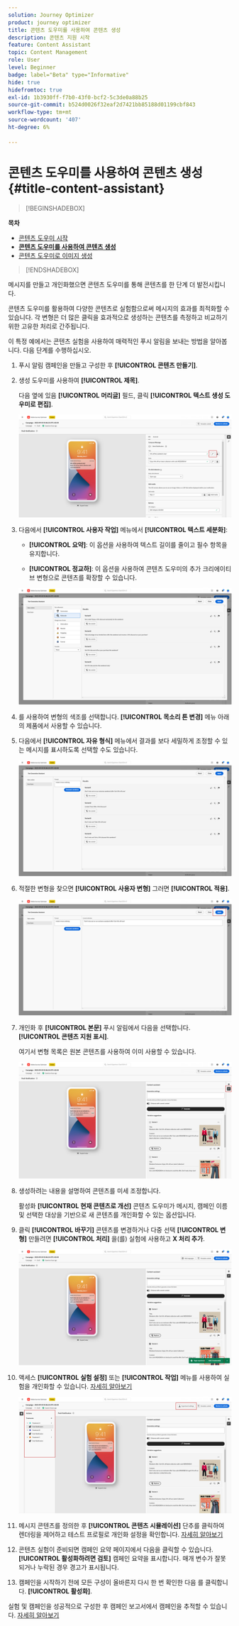 ```yaml
---
solution: Journey Optimizer
product: journey optimizer
title: 콘텐츠 도우미를 사용하여 콘텐츠 생성
description: 콘텐츠 지원 시작
feature: Content Assistant
topic: Content Management
role: User
level: Beginner
badge: label="Beta" type="Informative"
hide: true
hidefromtoc: true
exl-id: 1b3930ff-f7b0-43f0-bcf2-5c3de0a88b25
source-git-commit: b524d0026f32eaf2d7421bb85188d01199cbf843
workflow-type: tm+mt
source-wordcount: '407'
ht-degree: 6%

---
```


# 콘텐츠 도우미를 사용하여 콘텐츠 생성 {#title-content-assistant}

>[!BEGINSHADEBOX]

**목차**

* [콘텐츠 도우미 시작](gs-generative.md)
* **[콘텐츠 도우미를 사용하여 콘텐츠 생성](generative-content.md)**
* [콘텐츠 도우미로 이미지 생성](generative-image.md)

>[!ENDSHADEBOX]

메시지를 만들고 개인화했으면 콘텐츠 도우미를 통해 콘텐츠를 한 단계 더 발전시킵니다.

콘텐츠 도우미를 활용하여 다양한 콘텐츠로 실험함으로써 메시지의 효과를 최적화할 수 있습니다. 각 변형은 더 많은 클릭을 효과적으로 생성하는 콘텐츠를 측정하고 비교하기 위한 고유한 처리로 간주됩니다.

이 특정 예에서는 콘텐츠 실험을 사용하여 매력적인 푸시 알림을 보내는 방법을 알아봅니다. 다음 단계를 수행하십시오.

1. 푸시 알림 캠페인을 만들고 구성한 후 **[!UICONTROL 콘텐츠 만들기]**.

1. 생성 도우미를 사용하여 **[!UICONTROL 제목]**.

   다음 옆에 있음 **[!UICONTROL 머리글]** 필드, 클릭 **[!UICONTROL 텍스트 생성 도우미로 편집]**.

   ![](assets/gen-ai-title-1.png)

1. 다음에서 **[!UICONTROL 사용자 작업]** 메뉴에서 **[!UICONTROL 텍스트 세분화]**:

   * **[!UICONTROL 요약]**: 이 옵션을 사용하여 텍스트 길이를 줄이고 필수 항목을 유지합니다.

   * **[!UICONTROL 정교하]**: 이 옵션을 사용하여 콘텐츠 도우미의 추가 크리에이티브 변형으로 콘텐츠를 확장할 수 있습니다.

   ![](assets/gen-ai-title-2.png)

1. 를 사용하여 변형의 색조를 선택합니다. **[!UICONTROL 목소리 톤 변경]** 메뉴 아래의 제품에서 사용할 수 있습니다.

1. 다음에서 **[!UICONTROL 자유 형식]** 메뉴에서 결과를 보다 세밀하게 조정할 수 있는 메시지를 표시하도록 선택할 수도 있습니다.

   ![](assets/gen-ai-title-3.png)

1. 적절한 변형을 찾으면 **[!UICONTROL 사용자 변형]** 그러면 **[!UICONTROL 적용]**.

   ![](assets/gen-ai-title-4.png)

1. 개인화 후 **[!UICONTROL 본문]** 푸시 알림에서 다음을 선택합니다. **[!UICONTROL 콘텐츠 지원 표시]**.

   여기서 변형 목록은 원본 콘텐츠를 사용하여 이미 사용할 수 있습니다.

   ![](assets/gen-ai-title-5.png)

1. 생성하려는 내용을 설명하여 콘텐츠를 미세 조정합니다.

   활성화 **[!UICONTROL 현재 콘텐츠로 개선]** 콘텐츠 도우미가 메시지, 캠페인 이름 및 선택한 대상을 기반으로 새 콘텐츠를 개인화할 수 있는 옵션입니다.

1. 클릭 **[!UICONTROL 바꾸기]** 콘텐츠를 변경하거나 다중 선택 **[!UICONTROL 변형]** 만들려면 **[!UICONTROL 처리]** 을(를) 실험에 사용하고 **X 처리 추가**.

   ![](assets/gen-ai-title-6.png)

1. 액세스 **[!UICONTROL 실험 설정]** 또는 **[!UICONTROL 작업]** 메뉴를 사용하여 실험을 개인화할 수 있습니다. [자세히 알아보기](../campaigns/content-experiment.md)

   ![](assets/gen-ai-title-7.png)

1. 메시지 콘텐츠를 정의한 후 **[!UICONTROL 콘텐츠 시뮬레이션]** 단추를 클릭하여 렌더링을 제어하고 테스트 프로필로 개인화 설정을 확인합니다. [자세히 알아보기](../email/preview.md)

1. 콘텐츠 실험이 준비되면 캠페인 요약 페이지에서 다음을 클릭할 수 있습니다. **[!UICONTROL 활성화하려면 검토]** 캠페인 요약을 표시합니다. 매개 변수가 잘못되거나 누락된 경우 경고가 표시됩니다.

1. 캠페인을 시작하기 전에 모든 구성이 올바른지 다시 한 번 확인한 다음 를 클릭합니다. **[!UICONTROL 활성화]**.

실험 및 캠페인을 성공적으로 구성한 후 캠페인 보고서에서 캠페인을 추적할 수 있습니다. [자세히 알아보기](../reports/campaign-global-report.md#experimentation-report)
